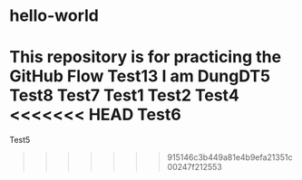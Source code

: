 # hello-world
This repository is for practicing the GitHub Flow
Test13
I am DungDT5
Test8
Test7
Test1
Test2
Test4
<<<<<<< HEAD
Test6
=======
Test5
>>>>>>> 915146c3b449a81e4b9efa21351c00247f212553
